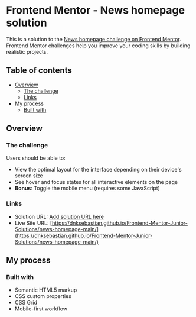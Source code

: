 # Frontend Mentor - News homepage solution

This is a solution to the [News homepage challenge on Frontend Mentor](https://www.frontendmentor.io/challenges/news-homepage-H6SWTa1MFl). Frontend Mentor challenges help you improve your coding skills by building realistic projects. 

## Table of contents

- [Overview](#overview)
  - [The challenge](#the-challenge)
  - [Links](#links)
- [My process](#my-process)
  - [Built with](#built-with)

## Overview

### The challenge

Users should be able to:

- View the optimal layout for the interface depending on their device's screen size
- See hover and focus states for all interactive elements on the page
- **Bonus**: Toggle the mobile menu (requires some JavaScript)

### Links

- Solution URL: [Add solution URL here](https://your-solution-url.com)
- Live Site URL: [https://dnksebastian.github.io/Frontend-Mentor-Junior-Solutions/news-homepage-main/](https://dnksebastian.github.io/Frontend-Mentor-Junior-Solutions/news-homepage-main/)

## My process

### Built with

- Semantic HTML5 markup
- CSS custom properties
- CSS Grid
- Mobile-first workflow